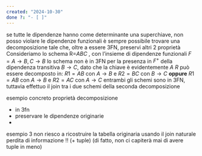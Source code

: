 ```yaml
---
created: "2024-10-30"
done ?: "- [ ]"
---
```

se tutte le dipendenze hanno come determinante una superchiave, non posso violare le dipendenze funzionali
è sempre possibile trovare una decomposizione tale che, oltre a essere 3FN, preservi altri 2 proprietà
Consideriamo lo schema R=$ABC$ , con l’insieme di dipendenze funzionali $F={A \to B, C \to B}$
lo schema non è in 3FN per la presenza in $F^+$ della dipendenza transitiva $B \to C$, dato che la chiave è evidentemente $A$
$R$ può essere decomposto in:
	$R1 = AB$ con ${A \to B}$ e
	$R2 = BC$ con ${B \to C}$
**oppure**
	$R1 = AB$ con ${A \to B}$ e
	$R2 = AC$ con ${A \to C}$
entrambi gli schemi sono in 3FN, tuttavia 
effettuo il join tra i due schemi della seconda decomposizione

esempio concreto
proprietà decomposizione
- in 3fn
- preservare le dipendenze originarie
- 


esempio 3
non riesco a ricostruire la tabella originaria usando il join naturale
perdita di informazione !! (+ tuple) (di fatto, non ci capiterà mai di avere tuple in meno)